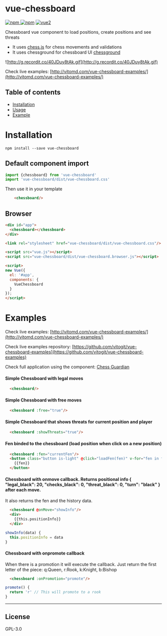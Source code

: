 # vue-chessboard

[![npm](https://img.shields.io/npm/v/vue-chessboard.svg) ![npm](https://img.shields.io/npm/dm/vue-chessboard.svg)](https://www.npmjs.com/package/vue-chessboard)
[![vue2](https://img.shields.io/badge/vue-2.x-brightgreen.svg)](https://vuejs.org/)

Chessboard vue component to load positions, create positions and see threats

- It uses [chess.js](https://github.com/jhlywa/chess.js) for chess movements and validations
- It uses chessground for chessboard UI  [chessground](https://github.com/ornicar/chessground)

![http://g.recordit.co/40JDuy8tAk.gif](http://g.recordit.co/40JDuy8tAk.gif)

Check live examples: [http://vitomd.com/vue-chessboard-examples/](http://vitomd.com/vue-chessboard-examples/)

## Table of contents

- [Installation](#installation)
- [Usage](#usage)
- [Example](#example)

# Installation

```
npm install --save vue-chessboard
```

## Default component import


```javascript
import {chessboard} from 'vue-chessboard'
import 'vue-chessboard/dist/vue-chessboard.css'
```

Then use it in your template
```html
    <chessboard/>
```

## Browser

```html
<div id="app">
  <chessboard></chessboard>
</div>

<link rel="stylesheet" href="vue-chessboard/dist/vue-chessboard.css"/>

<script src="vue.js"></script>
<script src="vue-chessboard/dist/vue-chessboard.browser.js"></script>

<script>
new Vue({
  el: '#app',
  components: {
    VueChessboard
  }
});
</script>
```

# Examples

  Check live examples: [http://vitomd.com/vue-chessboard-examples/](http://vitomd.com/vue-chessboard-examples/)

  Check live examples repository: [https://github.com/vitogit/vue-chessboard-examples](https://github.com/vitogit/vue-chessboard-examples)

  Check full application using the component: [Chess Guardian](http://vitomd.com/vue-chess-guardian/)

  #### Simple Chessboard with legal moves
  ```html
    <chessboard/>
  ```
  #### Simple Chessboard with free moves
  ```html
    <chessboard :free="true"/>
  ```

  #### Simple Chessboard that shows threats for current position and player
  ```html
    <chessboard :showThreats="true"/>
  ```

  #### Fen binded to the chessboard (load position when click on a new position)
  ```html
    <chessboard :fen="currentFen"/>
    <button class="button is-light" @click="loadFen(fen)" v-for="fen in fens">
      {{fen}}
    </button>
  ```

  #### Chessboard with onmove callback. Returns positional info { "legal_black": 20, "checks_black": 0, "threat_black": 0, "turn": "black" } after each move.
  It also returns the fen and the history data. 
  ```html
    <chessboard @onMove="showInfo"/>
    <div>
      {{this.positionInfo}}
    </div>
  ```
  ```js
showInfo(data) {
    this.positionInfo = data
}
  ```

  #### Chessboard with onpromote callback
  When there is a promotion it will execute the callback. Just return the first letter of the piece: q:Queen, r:Rook, k:Knight, b:Bishop
  ```html
    <chessboard :onPromotion="promote"/>
  ```
  ```js
promote() {
    return 'r' // This will promote to a rook
}
  ```
---

## License

GPL-3.0 
